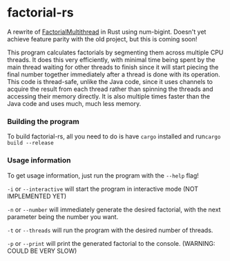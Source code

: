 # factorial-rs
A rewrite of [FactorialMultithread](https://github.com/WCBROW01/FactorialMultithread) in Rust using num-bigint. Doesn't yet achieve feature parity with the old project, but this is coming soon!

This program calculates factorials by segmenting them across multiple CPU threads. It does this very efficiently, with minimal time being spent by the main thread waiting for other threads to finish since it will start piecing the final number together immediately after a thread is done with its operation. This code is thread-safe, unlike the Java code, since it uses channels to acquire the result from each thread rather than spinning the threads and accessing their memory directly. It is also multiple times faster than the Java code and uses much, much less memory.

### Building the program
To build factorial-rs, all you need to do is have `cargo` installed and run`cargo build --release`

### Usage information
To get usage information, just run the program with the `--help` flag!

`-i` or `--interactive` will start the program in interactive mode (NOT IMPLEMENTED YET)

`-n` or `--number` will immediately generate the desired factorial, with the next parameter being the number you want.

`-t` or `--threads` will run the program with the desired number of threads.

`-p` or `--print` will print the generated factorial to the console. (WARNING: COULD BE VERY SLOW)